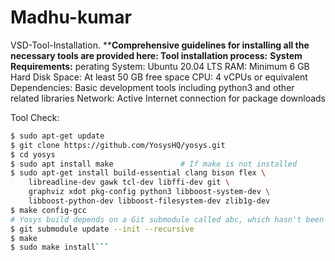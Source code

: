 # Madhu-kumar
VSD-Tool-Installation.
****Comprehensive guidelines for installing all the necessary tools are provided here:
Tool installation process:**
**System Requirements:**
    perating System: Ubuntu 20.04 LTS
    RAM: Minimum 6 GB
    Hard Disk Space: At least 50 GB free space
    CPU: 4 vCPUs or equivalent
    Dependencies: Basic development tools including python3 and other related libraries
    Network: Active Internet connection for package downloads
    
Tool Check:
```bash
$ sudo apt-get update
$ git clone https://github.com/YosysHQ/yosys.git
$ cd yosys
$ sudo apt install make               # If make is not installed
$ sudo apt-get install build-essential clang bison flex \
    libreadline-dev gawk tcl-dev libffi-dev git \
    graphviz xdot pkg-config python3 libboost-system-dev \
    libboost-python-dev libboost-filesystem-dev zlib1g-dev
$ make config-gcc
# Yosys build depends on a Git submodule called abc, which hasn't been initialized yet. You need to run the following command before running make
$ git submodule update --init --recursive
$ make 
$ sudo make install```


